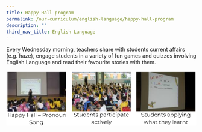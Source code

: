 ```yaml
---
title: Happy Hall program
permalink: /our-curriculum/english-language/happy-hall-program
description: ""
third_nav_title: English Language
---
```

Every Wednesday morning, teachers share with students current affairs (e.g. haze), engage students in a variety of fun games and quizzes involving English Language and read their favourite stories with them.

![Happy Hall program](/images/happy%20hall%20program.png)